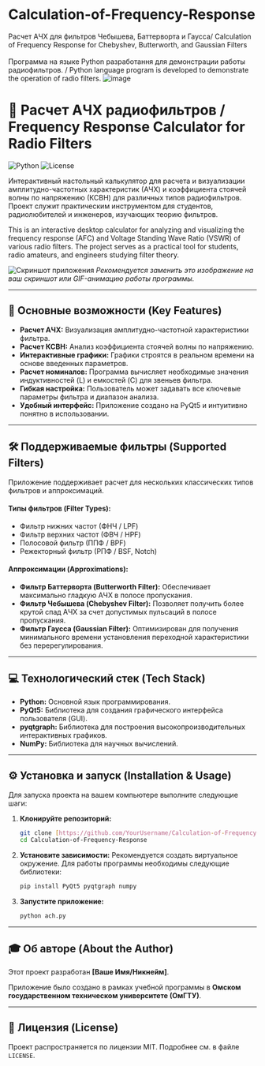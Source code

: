 # Calculation-of-Frequency-Response
Расчет АЧХ для фильтров Чебышева, Баттерворта и Гаусса/ Calculation of Frequency Response for Chebyshev, Butterworth, and Gaussian Filters \
\
Программа на языке Python разработання для демонстрации работы радиофильтров. / Python language program is developed to demonstrate the operation of radio filters.
![image](https://github.com/user-attachments/assets/7a37afc0-c09c-4181-9c99-6f25950f13e4)

# 🔬 Расчет АЧХ радиофильтров / Frequency Response Calculator for Radio Filters

![Python](https://img.shields.io/badge/Python-3.x-blue.svg)
![License](https://img.shields.io/badge/License-MIT-yellow.svg)

Интерактивный настольный калькулятор для расчета и визуализации амплитудно-частотных характеристик (АЧХ) и коэффициента стоячей волны по напряжению (КСВН) для различных типов радиофильтров. Проект служит практическим инструментом для студентов, радиолюбителей и инженеров, изучающих теорию фильтров.

This is an interactive desktop calculator for analyzing and visualizing the frequency response (AFC) and Voltage Standing Wave Ratio (VSWR) of various radio filters. The project serves as a practical tool for students, radio amateurs, and engineers studying filter theory.

![Скриншот приложения](httpso://github.com/YourUsername/YourRepo/blob/main/screenshot.jpg)
*Рекомендуется заменить это изображение на ваш скриншот или GIF-анимацию работы программы.*

---

## 🚀 Основные возможности (Key Features)

* **Расчет АЧХ:** Визуализация амплитудно-частотной характеристики фильтра.
* **Расчет КСВН:** Анализ коэффициента стоячей волны по напряжению.
* **Интерактивные графики:** Графики строятся в реальном времени на основе введенных параметров.
* **Расчет номиналов:** Программа вычисляет необходимые значения индуктивностей (L) и емкостей (C) для звеньев фильтра.
* **Гибкая настройка:** Пользователь может задавать все ключевые параметры фильтра и диапазон анализа.
* **Удобный интерфейс:** Приложение создано на PyQt5 и интуитивно понятно в использовании.

---

## 🛠️ Поддерживаемые фильтры (Supported Filters)

Приложение поддерживает расчет для нескольких классических типов фильтров и аппроксимаций.

#### Типы фильтров (Filter Types):
* Фильтр нижних частот (ФНЧ / LPF)
* Фильтр верхних частот (ФВЧ / HPF)
* Полосовой фильтр (ППФ / BPF)
* Режекторный фильтр (РПФ / BSF, Notch)

#### Аппроксимации (Approximations):
* **Фильтр Баттерворта (Butterworth Filter):** Обеспечивает максимально гладкую АЧХ в полосе пропускания.
* **Фильтр Чебышева (Chebyshev Filter):** Позволяет получить более крутой спад АЧХ за счет допустимых пульсаций в полосе пропускания.
* **Фильтр Гаусса (Gaussian Filter):** Оптимизирован для получения минимального времени установления переходной характеристики без перерегулирования.

---

## 💻 Технологический стек (Tech Stack)
* **Python:** Основной язык программирования.
* **PyQt5:** Библиотека для создания графического интерфейса пользователя (GUI).
* **pyqtgraph:** Библиотека для построения высокопроизводительных интерактивных графиков.
* **NumPy:** Библиотека для научных вычислений.

---

## ⚙️ Установка и запуск (Installation & Usage)

Для запуска проекта на вашем компьютере выполните следующие шаги:

1.  **Клонируйте репозиторий:**
    ```bash
    git clone [https://github.com/YourUsername/Calculation-of-Frequency-Response.git](https://github.com/YourUsername/Calculation-of-Frequency-Response.git)
    cd Calculation-of-Frequency-Response
    ```

2.  **Установите зависимости:**
    Рекомендуется создать виртуальное окружение. Для работы программы необходимы следующие библиотеки:
    ```bash
    pip install PyQt5 pyqtgraph numpy
    ```

3.  **Запустите приложение:**
    ```bash
    python ach.py
    ```

---

## 🎓 Об авторе (About the Author)

Этот проект разработан **[Ваше Имя/Никнейм]**.

Приложение было создано в рамках учебной программы в **Омском государственном техническом университете (ОмГТУ)**.

---

## 📄 Лицензия (License)

Проект распространяется по лицензии MIT. Подробнее см. в файле `LICENSE`.
